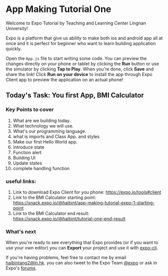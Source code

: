 # App Making Tutorial One

Welcome to Expo Tutorial by Teaching and Learning Center Lingnan University!

Expo is a platform that give us ability to make both ios and android app all at once and it is perfect for beginner who want to learn building application quickly.

Open the `App.js` file to start writing some code. You can preview the changes directly on your phone or tablet by clicking the **Run** button or use the simulator by clicking **Tap to Play**. When you're done, click **Save** and share the link! Click **Run on your device** to install the app through Expo Client app to preview the application on an actual phone!

## Today's Task: You first App, BMI Calculator

### Key Points to cover

1. What are we building today.
2. What technology we will use.
3. What's our programming language.
4. what is imports and Class App. and styles
5. Make our first Hello World app.
6. Introduce state
7. Function alert
8. Building UI
9. Update states
10. complete handling function

### useful links:
1. Link to download Expo Client for you phone: https://expo.io/tools#client
2. Link to the BMI Calculator starting point: https://snack.expo.io/@haibint/app-making-tutorial-expo-1-starting-point
3. Link to the BMI Calculator end result: https://snack.expo.io/@haibint/tutorial-one-end-result


### What's next
When you're ready to see everything that Expo provides (or if you want to use your own editor) you can **Export** your project and use it with [expo-cli](https://docs.expo.io/versions/latest/introduction/installation.html).

If you're having problems, feel free to contact me by email haibintang2@ln.hk. you can also tweet to the Expo Team [@expo](https://twitter.com/expo) or ask in Expo's [forums](https://forums.expo.io).
